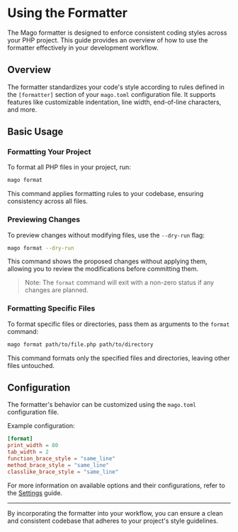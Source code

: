 # Using the Formatter

The Mago formatter is designed to enforce consistent coding styles across your PHP project. This guide provides an overview of how to use the formatter effectively in your development workflow.

## Overview

The formatter standardizes your code's style according to rules defined in the `[formatter]` section of your `mago.toml` configuration file. It supports features like customizable indentation, line width, end-of-line characters, and more.

## Basic Usage

### Formatting Your Project

To format all PHP files in your project, run:

```bash
mago format
```

This command applies formatting rules to your codebase, ensuring consistency across all files.

### Previewing Changes

To preview changes without modifying files, use the `--dry-run` flag:

```bash
mago format --dry-run
```

This command shows the proposed changes without applying them, allowing you to review the modifications before committing them.

> Note: The `format` command will exit with a non-zero status if any changes are planned.

### Formatting Specific Files

To format specific files or directories, pass them as arguments to the `format` command:

```bash
mago format path/to/file.php path/to/directory
```

This command formats only the specified files and directories, leaving other files untouched.

## Configuration

The formatter's behavior can be customized using the `mago.toml` configuration file.

Example configuration:

```toml
[format]
print_width = 80
tab_width = 2
function_brace_style = "same_line"
method_brace_style = "same_line"
classlike_brace_style = "same_line"
```

For more information on available options and their configurations, refer to the [Settings](/formatter/settings.md) guide.

---

By incorporating the formatter into your workflow, you can ensure a clean and consistent codebase that adheres to your project's style guidelines.

